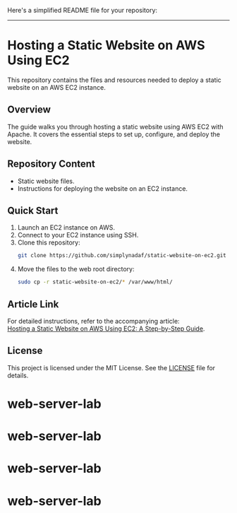 Here's a simplified README file for your repository:

---

# Hosting a Static Website on AWS Using EC2

This repository contains the files and resources needed to deploy a static website on an AWS EC2 instance.

## Overview

The guide walks you through hosting a static website using AWS EC2 with Apache. It covers the essential steps to set up, configure, and deploy the website.

## Repository Content

- Static website files.
- Instructions for deploying the website on an EC2 instance.

## Quick Start

1. Launch an EC2 instance on AWS.
2. Connect to your EC2 instance using SSH.
3. Clone this repository:
   ```bash
   git clone https://github.com/simplynadaf/static-website-on-ec2.git
   ```
4. Move the files to the web root directory:
   ```bash
   sudo cp -r static-website-on-ec2/* /var/www/html/
   ```

## Article Link

For detailed instructions, refer to the accompanying article:  
[Hosting a Static Website on AWS Using EC2: A Step-by-Step Guide](https://dev.to/sarvar_04/hosting-a-static-website-on-aws-using-ec2-a-step-by-step-guide-1hoi-temp-slug-1055973).

## License

This project is licensed under the MIT License. See the [LICENSE](LICENSE) file for details.
# web-server-lab
# web-server-lab
# web-server-lab
# web-server-lab
